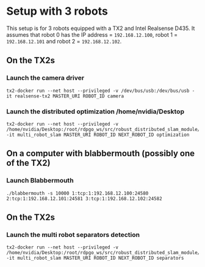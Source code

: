# Setup with 3 robots
This setup is for 3 robots equipped with a TX2 and Intel Realsense D435.
It assumes that robot 0 has the IP address = `192.168.12.100`, robot 1 = `192.168.12.101` and robot 2 = `192.168.12.102`. 

## On the TX2s
### Launch the camera driver
```
tx2-docker run --net host --privileged -v /dev/bus/usb:/dev/bus/usb -it realsense-tx2 MASTER_URI ROBOT_ID camera
```

### Launch the distributed optimization /home/nvidia/Desktop
```
tx2-docker run --net host --privileged -v /home/nvidia/Desktop:/root/rdpgo_ws/src/robust_distributed_slam_module/scripts/log -it multi_robot_slam MASTER_URI ROBOT_ID NEXT_ROBOT_ID optimization
```

## On a computer with blabbermouth (possibly one of the TX2)
### Launch Blabbermouth
```
./blabbermouth -s 10000 1:tcp:1:192.168.12.100:24580 2:tcp:1:192.168.12.101:24581 3:tcp:1:192.168.12.102:24582
```

## On the TX2s
### Launch the multi robot separators detection
```
tx2-docker run --net host --privileged -v /home/nvidia/Desktop:/root/rdpgo_ws/src/robust_distributed_slam_module/scripts/log -it multi_robot_slam MASTER_URI ROBOT_ID NEXT_ROBOT_ID separators
```